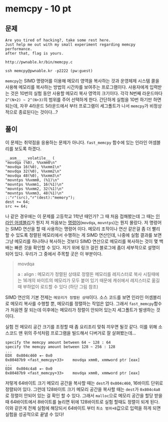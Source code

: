 # memcpy - 10 pt

## 문제

```text
Are you tired of hacking?, take some rest here.
Just help me out with my small experiment regarding memcpy performance. 
after that, flag is yours.

http://pwnable.kr/bin/memcpy.c

ssh memcpy@pwnable.kr -p2222 (pw:guest)
```

`memcpy`는 SIMD 명령어를 이용해 메모리 영역을 복사하는 것과 운영체제 시스템 콜을 사용해 메모리를 복사하는 방법의 시간차를 보여주는 프로그램이다. 사용자에게 입력받는 것은 10번의 실험 동안 사용할 메모리 복사 영역의 크기이다. 각각 N번째 라운드마다 `2^(N+2) ~ 2^(N+3)`의 범위를 주어 선택하게 한다. 간단하게 실험을 10번 하기만 하면 되는데, 자꾸 4라운드 5라운드에서 부터 프로그램이 세그폴트가 나서 `memcpy`가 비정상적으로 종료된다는 것이다...?

## 풀이

이 문제는 취약점을 응용하는 문제가 아니다. `fast_memcpy` 함수에 있는 인라인 어셈블리를 보도록 하겠다.

```assembly
__asm__ __volatile__ (
"movdqa (%0), %%xmm0\n"
"movdqa 16(%0), %%xmm1\n"
"movdqa 32(%0), %%xmm2\n"
"movdqa 48(%0), %%xmm3\n"
"movntps %%xmm0, (%1)\n"
"movntps %%xmm1, 16(%1)\n"
"movntps %%xmm2, 32(%1)\n"
"movntps %%xmm3, 48(%1)\n"
::"r"(src),"r"(dest):"memory");
dest += 64;
src += 64;
```

나 같은 경우에는 이 문제를 고등학교 1학년 때인가? 그 때 처음 접해봤는데 그 때는 [인라인 어셈블리](https://wiki.kldp.org/KoreanDoc/html/EmbeddedKernel-KLDP/app3.basic.html)가 뭔지 저 처음보는 [명령어](https://3dmpengines.tistory.com/1807?category=774908)(`movdqa`, `movntps`)는 뭔지 몰랐다. 저 명령어는 SIMD 연산을 할 때 사용하는 명령어 이다. 메모리 조작이나 연산 같은걸 좀 더 빨리 할 수 있도록 정렬된 메모리에서 수행하는 게 SIMD 연산인데, 나중에 실험 결과를 보면 그냥 메모리를 하나하나 복사하는 것보다 SIMD 연산으로 메모리를 복사하는 것이 몇 백배는 빠른 것을 확인할 수 있다. 저기 위에 링크 걸린 블로그에 좀더 세부적으로 설명이 되어 있다. 우리가 그 중에서 주목할 곳은 이 부분이다.

> movdqa
> 
> a : align  : 메모리가 정렬된 상태로 정렬돈 메모리를 레지스터로 복사 시킬때에는 16개의 바이트의 메모리가 모두 붙어 있기 때문에 캐쉬에서 레지스터로 옮길때 부하없이 로드할 수 있다 (하단 그림 참조)

SIMD 연산의 기본 전제는 `메모리가 정렬된 상태`이다. 소스 코드를 보면 인라인 어셈블리로 메모리 복사를 수행할 뿐, 메모리를 정렬하는 작업은 없다. 그래서 `fast_memcpy`함수가 처음엔 잘 되는데 이후에는 메모리가 정렬이 안되어 있는지 세그폴트가 발생하는 것이다.

실험 전 메모리 공간 크기를 조정할 때 좀 요리조리 맞춰 끼우면 될것 같다. 이를 위해 소스코드 맨 위의 주석처럼 프로그램을 빌드해서 디버거로 잘 살펴봤는데...

```assembly
specify the memcpy amount between 64 ~ 128 : 64
specify the memcpy amount between 128 ~ 256 : 128
...
EDX  0x804c460 ◂— 0x0
0x80487b9 <fast_memcpy+33>    movdqa xmm0, xmmword ptr [eax]
...
EDX  0x804c4a8 ◂— 0x0
0x80487b9 <fast_memcpy+33>    movdqa xmm0, xmmword ptr [eax]
```

저렇게 64바이트 크기 메모리 공간을 복사할 때는 `dest`가 `0x804c460`, 16바이트 단위로 정렬되어 있다. 그런데 128바이트 크기 메모리 공간을 복사할 때는 `dest`가 `0x804c4a8`로 정렬이 안되어 있는 걸 확인 할 수 있다. 그래서 `malloc`으로 메모리 공간을 할당 받을 때 64바이트에서 8바이트를 늘리면 뒤에 128바이트로 실험 할때도 정렬이 되게 된다. 이와 같은게 전체 실험에 해당되서 64바이트 부터 `최소 범위+8`값으로 입력을 하게 되면 실험을 성공적으로 끝낼 수 있다!